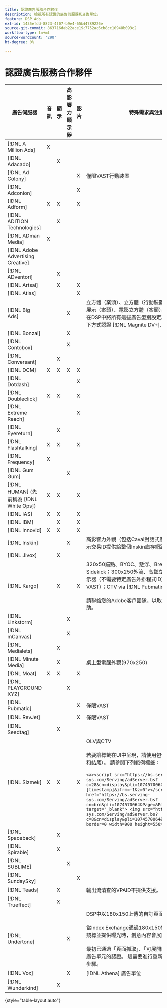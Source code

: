 ```yaml
---
title: 認證廣告服務合作夥伴
description: 檢視所有認證的廣告伺服器和廣告單位。
feature: DSP Ads
exl-id: 1435efdd-8823-4f07-b9e4-65bd4789226e
source-git-commit: 863716dab22ace19c7752ac6cb8cc10948b093c2
workflow-type: tm+mt
source-wordcount: '290'
ht-degree: 0%

---
```


# 認證廣告服務合作夥伴

| 廣告伺服器 | 音訊 | 顯示 | 高影響力顯示器 | 影片 | 特殊需求與注意事項 |
| --- | --- | --- | --- | --- | --- |
| [!DNL A Million Ads] | X | | | | |
| [!DNL Adacado] | | X | | | |
| [!DNL Ad Colony] | | | | X | 僅限VAST行動裝置 |
| [!DNL Adconion] | | | | X | |
| [!DNL Adform] | X | X | | X | |
| [!DNL ADITION Technologies] | | X | | | |
| [!DNL ADman Media] | X | | | | |
| [!DNL Adobe Advertising Creative] | | | | | |
| [!DNL ADventori] | | X | | | |
| [!DNL Artsai] | | X | | X | |
| [!DNL Atlas] | | | | X | |
| [!DNL Big Ads] | | | X | | 立方體（案頭）、立方體（行動裝置）、卡片（案頭）、大型展示（案頭）、電影立方體（案頭）、Cinematics （案頭）。 在DSP中將所有這些廣告型別設定為300x250。 僅透過以下方式認證 [!DNL Magnite DV+]. |
| [!DNL Bonzai] | | | X | | |
| [!DNL Contobox] | | | X | | |
| [!DNL Conversant] | | X | | | |
| [!DNL DCM] | X | X | X | X | |
| [!DNL Dotdash] | | | | X | |
| [!DNL Doubleclick] | X | X | | X | |
| [!DNL Extreme Reach] | | | | X | |
| [!DNL Eyereturn] | | X | | | |
| [!DNL Flashtalking] | X | X | | X | |
| [!DNL Frequency] | X | | | | |
| [!DNL Gum Gum] | | | X | | |
| [!DNL HUMAN] (先前稱為 [!DNL White Ops]) | X | X | | X | |
| [!DNL IAS] | X | X | | X | |
| [!DNL IBM] | | X | | X | |
| [!DNL Innovid] | X | X | | X | |
| [!DNL Inskin] | | | X | | 高影響力外觀（包括Cavai對話式廣告）必須以180x150顯示交易ID提供給整個Inskin庫存網路。 |
| [!DNL Jivox] | | X | | | |
| [!DNL Kargo] | | X | | X | 320x50錨點、BYOC、懸浮、Breakout、Breakaway和Sidekick；300x250外流、高聳立顯示器；標準桌上型顯示器（不需要特定廣告外掛程式ID）；視訊錨點（僅限VAST）；CTV via [!DNL Pubmatic]</br></br>請聯絡您的Adobe客戶團隊，以取得設定廣告單位的協助。 |
| [!DNL Linkstorm] | | | X | | |
| [!DNL mCanvas] | | | X | | |
| [!DNL Medialets] | | X | | | |
| [!DNL Minute Media] | | X | | | 桌上型電腦外觀(970x250) |
| [!DNL Moat] | X | X | | X | |
| [!DNL PLAYGROUND XYZ] | | | X | | |
| [!DNL Pubmatic] | | | | X | 僅限VAST |
| [!DNL RevJet] | | | | X | 僅限VAST |
| [!DNL Seedtag] | | X | | | |
| [!DNL Sizmek] | X | X | | X | OLV與CTV</br></br>若要讓標籤在UI中呈現，請使用包住標籤 `<a>` 標籤（在開頭和結尾）。 請參閱下列範例標籤：</br></br>`<a><script src="https://bs.serving-sys.com/Serving/adServer.bs?c=28&cn=display&pli=1074570064&w=900&h=550&ord=[timestamp]&ifrm=-1&z=0"></script> <noscript> <a href="https://bs.serving-sys.com/Serving/adServer.bs?cn=brd&pli=1074570064&Page=&Pos=-602368150" target="_blank"> <img src="https://bs.serving-sys.com/Serving/adServer.bs?c=8&cn=display&pli=1074570064&Page=&Pos=-602368150" border=0 width=900 height=550></a> </noscript><a>` |
| [!DNL Spaceback] | | X | | | |
| [!DNL Spirable] | | X | | | |
| [!DNL SUBLIME] | | | X | | |
| [!DNL SundaySky] | | | | X | |
| [!DNL Teads] | | X | | | 輸出流清查的VPAID不提供支援。 |
| [!DNL Trueffect] | | X | | | |
| [!DNL Undertone] | | | X | | DSP中以180x150上傳的自訂頁面擷取器廣告單位</br></br>當Index Exchange通過180x150拍賣並在拍賣上進行DSP競標並提供曝光時，創意內容會展開為全頁顯示廣告。</br></br>最初已通過「頁面抓取」、「可展開的粘著」和「熒幕位移」廣告單元的認證。 這需要進行重新認證，並針對流程標示步驟。 |
| [!DNL Vox] | | | X | | [!DNL Athena] 廣告單位 |
| [!DNL Wunderkind] | | X | | | |

{style="table-layout:auto"}
